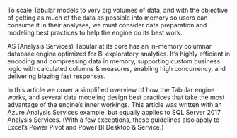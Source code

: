 To scale Tabular models to very big volumes of data, and with the objective of getting as much of the data as possible into memory so users can consume it in their analyses, we must consider data preparation and modeling best practices to help the engine do its best work.

AS (Analysis Services) Tabular at its core has an in-memory columnar database engine optimized for BI exploratory analytics. It’s highly efficient in encoding and compressing data in memory, supporting custom business logic with calculated columns & measures, enabling high concurrency, and delivering blazing fast responses.

In this article we cover a simplified overview of how the Tabular engine works, and several data modeling design best practices that take the most advantage of the engine’s inner workings. This article was written with an Azure Analysis Services example, but equally applies to SQL Server 2017 Analysis Services. (With a few exceptions, these guidelines also apply to Excel’s Power Pivot and Power BI Desktop & Service.)

